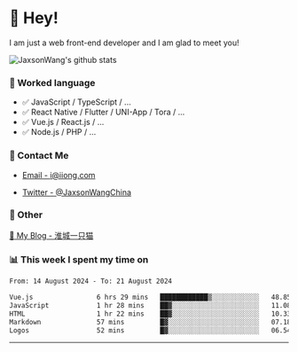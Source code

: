 # 👋 Hey!

I am just a web front-end developer and I am glad to meet you!

![JaxsonWang's github stats](https://github-readme-stats.vercel.app/api?username=JaxsonWang&&show_icons=true&&title_color=1abc9c&&icon_color=1abc9c)


### 📝 Worked language

- ✅ JavaScript / TypeScript / ...
- ✅ React Native / Flutter / UNI-App / Tora / ...
- ✅ Vue.js / React.js / ...
- ✅ Node.js / PHP / ...

### 📮 Contact Me

- [Email - i@iiong.com](mailto:i@iiong.com)

- [Twitter - @JaxsonWangChina](https://twitter.com/JaxsonWangChina)

### 🤪 Other

[📌 My Blog - 淮城一只猫](https://iiong.com)

### 📊 This week I spent my time on

<!--START_SECTION:waka-->

```txt
From: 14 August 2024 - To: 21 August 2024

Vue.js                6 hrs 29 mins   ████████████▒░░░░░░░░░░░░   48.85 %
JavaScript            1 hr 28 mins    ██▓░░░░░░░░░░░░░░░░░░░░░░   11.08 %
HTML                  1 hr 22 mins    ██▓░░░░░░░░░░░░░░░░░░░░░░   10.33 %
Markdown              57 mins         █▓░░░░░░░░░░░░░░░░░░░░░░░   07.18 %
Logos                 52 mins         █▓░░░░░░░░░░░░░░░░░░░░░░░   06.54 %
```

<!--END_SECTION:waka-->

---
